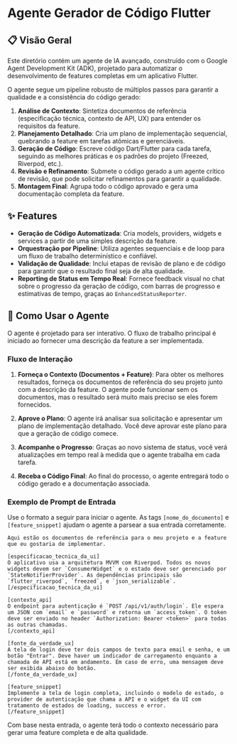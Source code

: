 # Agente Gerador de Código Flutter

## 📋 Visão Geral

Este diretório contém um agente de IA avançado, construído com o Google Agent Development Kit (ADK), projetado para automatizar o desenvolvimento de features completas em um aplicativo Flutter.

O agente segue um pipeline robusto de múltiplos passos para garantir a qualidade e a consistência do código gerado:
1.  **Análise de Contexto**: Sintetiza documentos de referência (especificação técnica, contexto de API, UX) para entender os requisitos da feature.
2.  **Planejamento Detalhado**: Cria um plano de implementação sequencial, quebrando a feature em tarefas atômicas e gerenciáveis.
3.  **Geração de Código**: Escreve código Dart/Flutter para cada tarefa, seguindo as melhores práticas e os padrões do projeto (Freezed, Riverpod, etc.).
4.  **Revisão e Refinamento**: Submete o código gerado a um agente crítico de revisão, que pode solicitar refinamentos para garantir a qualidade.
5.  **Montagem Final**: Agrupa todo o código aprovado e gera uma documentação completa da feature.

## ✨ Features

- **Geração de Código Automatizada**: Cria models, providers, widgets e services a partir de uma simples descrição da feature.
- **Orquestração por Pipeline**: Utiliza agentes sequenciais e de loop para um fluxo de trabalho determinístico e confiável.
- **Validação de Qualidade**: Inclui etapas de revisão de plano e de código para garantir que o resultado final seja de alta qualidade.
- **Reporting de Status em Tempo Real**: Fornece feedback visual no chat sobre o progresso da geração de código, com barras de progresso e estimativas de tempo, graças ao `EnhancedStatusReporter`.

## 🚀 Como Usar o Agente

O agente é projetado para ser interativo. O fluxo de trabalho principal é iniciado ao fornecer uma descrição da feature a ser implementada.

### Fluxo de Interação

1.  **Forneça o Contexto (Documentos + Feature)**: Para obter os melhores resultados, forneça os documentos de referência do seu projeto junto com a descrição da feature. O agente pode funcionar sem os documentos, mas o resultado será muito mais preciso se eles forem fornecidos.

2.  **Aprove o Plano**: O agente irá analisar sua solicitação e apresentar um plano de implementação detalhado. Você deve aprovar este plano para que a geração de código comece.

3.  **Acompanhe o Progresso**: Graças ao novo sistema de status, você verá atualizações em tempo real à medida que o agente trabalha em cada tarefa.

4.  **Receba o Código Final**: Ao final do processo, o agente entregará todo o código gerado e a documentação associada.

### Exemplo de Prompt de Entrada

Use o formato a seguir para iniciar o agente. As tags `[nome_do_documento]` e `[feature_snippet]` ajudam o agente a parsear a sua entrada corretamente.

```
Aqui estão os documentos de referência para o meu projeto e a feature que eu gostaria de implementar.

[especificacao_tecnica_da_ui]
O aplicativo usa a arquitetura MVVM com Riverpod. Todos os novos widgets devem ser `ConsumerWidget` e o estado deve ser gerenciado por `StateNotifierProvider`. As dependências principais são `flutter_riverpod`, `freezed`, e `json_serializable`.
[/especificacao_tecnica_da_ui]

[contexto_api]
O endpoint para autenticação é `POST /api/v1/auth/login`. Ele espera um JSON com `email` e `password` e retorna um `access_token`. O token deve ser enviado no header `Authorization: Bearer <token>` para todas as outras chamadas.
[/contexto_api]

[fonte_da_verdade_ux]
A tela de login deve ter dois campos de texto para email e senha, e um botão "Entrar". Deve haver um indicador de carregamento enquanto a chamada de API está em andamento. Em caso de erro, uma mensagem deve ser exibida abaixo do botão.
[/fonte_da_verdade_ux]

[feature_snippet]
Implemente a tela de login completa, incluindo o modelo de estado, o provider de autenticação que chama a API e o widget da UI com tratamento de estados de loading, success e error.
[/feature_snippet]
```

Com base nesta entrada, o agente terá todo o contexto necessário para gerar uma feature completa e de alta qualidade.
